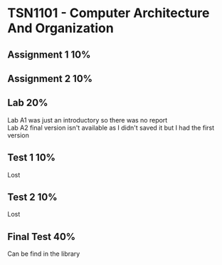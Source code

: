 # TSN1101 - Computer Architecture And Organization

## Assignment 1 10%

## Assignment 2 10%

## Lab 20%
Lab A1 was just an introductory so there was no report  
Lab A2 final version isn't available as I didn't saved it but I had the first version

## Test 1 10%
Lost

## Test 2 10%
Lost

## Final Test 40%
Can be find in the library

